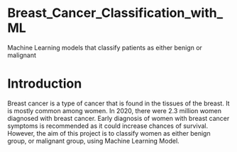 # Breast_Cancer_Classification_with_ML
Machine Learning models that classify patients as either benign or malignant

# Introduction
Breast cancer is a type of cancer that is found in the tissues of the breast. It is mostly common among women. In 2020, there were 2.3 million women diagnosed with breast cancer. Early diagnosis of women with breast cancer symptoms is recommended as it could increase chances of survival. However, the aim of this project is to classify women as either benign group, or malignant group, using Machine Learning Model.
